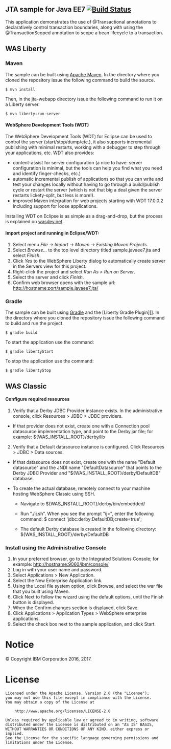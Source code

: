 ## JTA sample for Java EE7 [![Build Status](https://travis-ci.org/WASdev/sample.javaee7.jta.svg?branch=master)](https://travis-ci.org/WASdev/sample.javaee7.jta)

This application demonstrates the use of @Transactional annotations to declaratively control transaction boundaries, along with using the @TransactionScoped annotation to scope a bean lifecycle to a transaction.

## WAS Liberty

### Maven

The sample can be built using [Apache Maven](http://maven.apache.org/). In the directory where you cloned the repository issue the following command to build the source.

    $ mvn install

Then, in the jta-webapp directory issue the following command to run it on a Liberty server.

    $ mvn liberty:run-server

#### WebSphere Development Tools (WDT)

The WebSphere Development Tools (WDT) for Eclipse can be used to control the server (start/stop/dump/etc.), it also supports incremental publishing with minimal restarts, working with a debugger to step through your applications, etc.
WDT also provides:
- content-assist for server configuration (a nice to have: server configuration is minimal, but the tools can help you find what you need and identify finger-checks, etc.)
- automatic incremental publish of applications so that you can write and test your changes locally without having to go through a build/publish cycle or restart the server (which is not that big a deal given the server restarts lickety-split, but less is more!).
- improved Maven integration for web projects starting with WDT 17.0.0.2 including support for loose applications.

Installing WDT on Eclipse is as simple as a drag-and-drop, but the process is explained on [wasdev.net](https://developer.ibm.com/wasdev/downloads/liberty-profile-using-eclipse/).

#### Import project and running in Eclipse/WDT:

1.	Select menu *File -> Import -> Maven -> Existing Maven Projects*.
2.	Select *Browse...* to the top level directory titled sample.javaee7.jta and select *Finish*.
3.	Click *Yes* to the WebSphere Liberty dialog to automatically create server in the Servers view for this project.
4.  Right-click the project and select *Run As > Run on Server*.
5.  Select the server and click *Finish*.
6.  Confirm web browser opens with the sample url: [http://hostname:port/sample.javaee7.jta/](http://hostname:port/sample.javaee7.jta/)

### Gradle

The sample can be built using [Gradle](https://gradle.org/) and the [Liberty Gradle Plugin][]. In the directory where you cloned the repository issue the following command to build and run the project.

    $ gradle build

To start the application use the command:

    $ gradle libertyStart

To stop the application use the command:

    $ gradle libertyStop

## WAS Classic

#### Configure required resources

1. Verify that a Derby JDBC Provider instance exists. In the administrative console, click Resources > JDBC > JDBC providers.

  - If that provider does not exist, create one with a Connection pool datasource implementation type, and point to the Derby.jar file; for example: ${WAS_INSTALL_ROOT}/derby/lib

2. Verify that a Default datasource instance is configured. Click Resources > JDBC > Data sources.

  - If that datasource does not exist, create one with the name "Default datasource" and the JNDI name "DefaultDatasource" that points to the Derby JDBC Provider and "${WAS_INSTALL_ROOT}/derby/DefaultDB" database.
  - To create the actual database, remotely connect to your machine hosting WebSphere Classic using SSH.

    - Navigate to ${WAS_INSTALL_ROOT}/derby/bin/embedded/

    - Run "./ij.sh". When you see the prompt "ij>", enter the following command:
        $ connect 'jdbc:derby:DefaultDB;create=true';

    - The default Derby database is created in the following directory: ${WAS_INSTALL_ROOT}/derby/DefaultDB

### Install using the Administrative Console
1.	In your preferred browser, go to the Integrated Solutions Console; for example: [http://hostname:9060/ibm/console/](http://hostname:9060/ibm/console/)
2.	Log in with your user name and password.
3.	Select Applications > New Application.
4.	Select the New Enterprise Application link.
5.	Using the Local file system option, click Browse, and select the war file that you built using Maven.
6.	Click Next to follow the wizard using the default options, until the Finish button is displayed.
7.	When the Confirm changes section is displayed, click Save.
8.	Click Applications > Application Types > WebSphere enterprise applications.
9.	Select the check box next to the sample application, and click Start.
# Notice

© Copyright IBM Corporation 2016, 2017.

# License

```text
Licensed under the Apache License, Version 2.0 (the "License");
you may not use this file except in compliance with the License.
You may obtain a copy of the License at

    http://www.apache.org/licenses/LICENSE-2.0

Unless required by applicable law or agreed to in writing, software
distributed under the License is distributed on an "AS IS" BASIS,
WITHOUT WARRANTIES OR CONDITIONS OF ANY KIND, either express or implied.
See the License for the specific language governing permissions and
limitations under the License.
````

[Liberty Maven Plug-in]: https://github.com/WASdev/ci.maven
[Liberty Gradle Plug-in]: https://github.com/WASdev/ci.gradle
